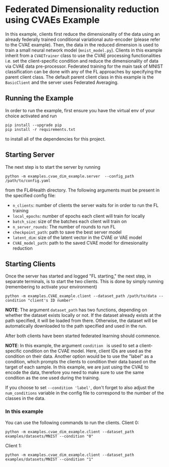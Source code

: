 # Federated Dimensionality reduction using CVAEs Example
In this example, clients first reduce the dimensionality of the data using an already federally trained conditional variational auto-encoder (please refer to the CVAE example). Then, the data in the reduced dimension is used to train a small neural network model (`mnist_model.py`). Clients in this example inherit from a `CVAETrainer` class to use the CVAE processing functionalities i.e. set the client-specific condition and reduce the dimensionality of data via CVAE data pre-processor. Federated training for the main task of MNIST classification can be done with any of the FL approaches by specifying the parent client class. The default parent client class in this example is the `BasicClient` and the server uses Federated Averaging.

## Running the Example
In order to run the example, first ensure you have the virtual env of your choice activated and run
```
pip install --upgrade pip
pip install -r requirements.txt
```
to install all of the dependencies for this project.

## Starting Server

The next step is to start the server by running
```
python -m examples.cvae_dim_example.server  --config_path /path/to/config.yaml
```
from the FL4Health directory. The following arguments must be present in the specified config file:
* `n_clients`: number of clients the server waits for in order to run the FL training
* `local_epochs`: number of epochs each client will train for locally
* `batch_size`: size of the batches each client will train on
* `n_server_rounds`: The number of rounds to run FL
* `checkpoint_path`: path to save the best server model
* `latent_dim`: size of the latent vector in the CVAE or VAE model
* `CVAE_model_path`: path to the saved CVAE model for dimesionality reduction

## Starting Clients

Once the server has started and logged "FL starting," the next step, in separate terminals, is to start the two
clients. This is done by simply running (remembering to activate your environment)
```
python -m examples.CVAE_example.client --dataset_path /path/to/data --condition "client's ID number"
```
**NOTE**: The argument `dataset_path` has two functions, depending on whether the dataset exists locally or not. If
the dataset already exists at the path specified, it will be loaded from there. Otherwise, the dataset will be
automatically downloaded to the path specified and used in the run.

After both clients have been started federated learning should commence.

**NOTE**: In this example, the argument `condition ` is used to set a client-specific condition on the CVAE model. Here, client IDs are used as the condition on their data. Another option would be to use the  "label" as a condition, which prompts the clients to condition their data based on the target of each sample. In this example, we are just using the CVAE to encode the data, therefore you need to make sure to use the same condition as the one used during the training.

If you choose to set `--condition 'label'`, don't forget to also adjust the `num_conditions` variable in the config file to correspond to the number of the classes in the data.

### In this example
You can use the following commands to run the clients. 
Client 0:  
```
python -m examples.cvae_dim_example.client --dataset_path examples/datasets/MNIST --condition "0"
```
Client 1:
```
python -m examples.cvae_dim_example.client --dataset_path examples/datasets/MNIST --condition "1"